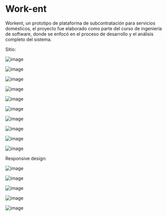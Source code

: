 # Work-ent
Workent, un prototipo de plataforma de subcontratación para servicios domésticos, el proyecto fue elaborado como parte del curso de ingeniería de software, donde se enfocó en el proceso de desarrollo y el análisis completo del sistema.

Sitio:

![image](https://github.com/AngelVelascoH/Work-ent/assets/86260733/0cf0ec66-e2d9-4854-b0e9-d547ce0bd45f)

![image](https://github.com/AngelVelascoH/Work-ent/assets/86260733/c02be62f-8346-4e73-9f78-46581711bd15)

![image](https://github.com/AngelVelascoH/Work-ent/assets/86260733/db6242ee-7769-466c-9935-f9d727130b28)

![image](https://github.com/AngelVelascoH/Work-ent/assets/86260733/3130afef-0e79-485d-9947-7bc9ce4d26ec)

![image](https://github.com/AngelVelascoH/Work-ent/assets/86260733/6a60384f-e297-44fc-a2e0-ba166ae7d09a)

![image](https://github.com/AngelVelascoH/Work-ent/assets/86260733/d5f4be94-e9de-4100-a87f-dbdf363247cf)

![image](https://github.com/AngelVelascoH/Work-ent/assets/86260733/55963981-fdf0-4209-a066-8d7a12bc7285)

![image](https://github.com/AngelVelascoH/Work-ent/assets/86260733/12cadeee-653f-466e-a3f5-5c186b9c66a2)

![image](https://github.com/AngelVelascoH/Work-ent/assets/86260733/902504ac-7a16-49d7-8255-05152af5cc0b)

![image](https://github.com/AngelVelascoH/Work-ent/assets/86260733/b7129db0-e9ba-4417-be44-444abfe766be)

Responsive design:

![image](https://github.com/AngelVelascoH/Work-ent/assets/86260733/215aaf6a-9c95-4071-b57c-8f0f190c5279)

![image](https://github.com/AngelVelascoH/Work-ent/assets/86260733/2f9ea922-3d38-4c71-b8e1-0e29f2656b08)

![image](https://github.com/AngelVelascoH/Work-ent/assets/86260733/2a6c41d7-5573-4359-a253-30a94fdc6800)

![image](https://github.com/AngelVelascoH/Work-ent/assets/86260733/ed938d2c-d9e4-4d9e-8db8-44257be7f6b0)

![image](https://github.com/AngelVelascoH/Work-ent/assets/86260733/60bd14df-ffdc-4c14-868e-93bdab0bfaa9)














